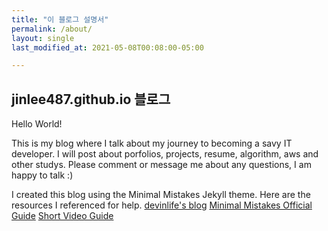 ```yaml
---
title: "이 블로그 설명서"
permalink: /about/
layout: single
last_modified_at: 2021-05-08T00:08:00-05:00

---
```


## jinlee487.github.io 블로그

Hello World!

This is my blog where I talk about my journey to becoming a savy IT developer. 
I will post about porfolios, projects, resume, algorithm, aws and other studys.
Please comment or message me about any questions, I am happy to talk :) 

I created this blog using the Minimal Mistakes Jekyll theme. 
Here are the resources I referenced for help. 
[devinlife's blog](https://devinlife.com/categories/#howto-github-pages)
[Minimal Mistakes Official Guide](https://mmistakes.github.io/minimal-mistakes/docs/quick-start-guide/)
[Short Video Guide](https://youtu.be/ACzFIAOsfpM)
